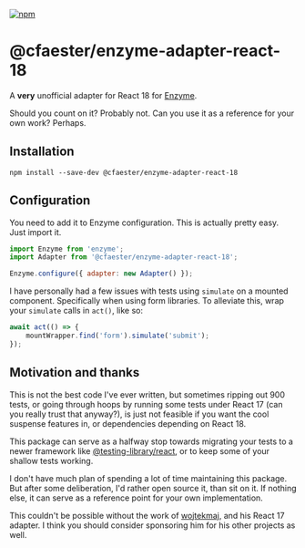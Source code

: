 [![npm](https://img.shields.io/npm/v/@cfaester/enzyme-adapter-react-18.svg)](https://www.npmjs.com/package/@cfaester/enzyme-adapter-react-18)

# @cfaester/enzyme-adapter-react-18

A **very** unofficial adapter for React 18 for [Enzyme](https://enzymejs.github.io/enzyme/).

Should you count on it? Probably not. Can you use it as a reference for your own work? Perhaps.

## Installation

```
npm install --save-dev @cfaester/enzyme-adapter-react-18
```

## Configuration

You need to add it to Enzyme configuration. This is actually pretty easy. Just import it.

```js
import Enzyme from 'enzyme';
import Adapter from '@cfaester/enzyme-adapter-react-18';

Enzyme.configure({ adapter: new Adapter() });
```

I have personally had a few issues with tests using `simulate` on a mounted component. Specifically when using form libraries. To alleviate this, wrap your `simulate` calls in `act()`, like so:

```js
await act(() => {
	mountWrapper.find('form').simulate('submit');
});
```

## Motivation and thanks
This is not the best code I've ever written, but sometimes ripping out 900 tests, or going through hoops by running some tests under React 17 (can you really trust that anyway?), is just not feasible if you want the cool suspense features in, or dependencies depending on React 18.

This package can serve as a halfway stop towards migrating your tests to a newer framework like [@testing-library/react](https://www.npmjs.com/package/@testing-library/react), or to keep some of your shallow tests working.

I don't have much plan of spending a lot of time maintaining this package. But after some deliberation, I'd rather open source it, than sit on it. If nothing else, it can serve as a reference point for your own implementation.

This couldn't be possible without the work of [wojtekmaj](https://github.com/wojtekmaj), and his React 17 adapter. I think you should consider sponsoring him for his other projects as well.
